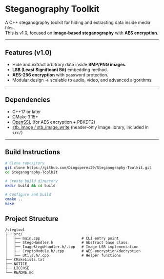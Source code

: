 # Steganography Toolkit

A C++ steganography toolkit for hiding and extracting data inside media files.  
This is v1.0, focused on **image-based steganography** with **AES encryption**.

---

## Features (v1.0)
- Hide and extract arbitrary data inside **BMP/PNG images**.
- **LSB (Least Significant Bit)** embedding method.
- **AES-256 encryption** with password protection.
- Modular design → scalable to audio, video, and advanced algorithms.

---

## Dependencies
- C++17 or later
- CMake 3.15+
- [OpenSSL](https://www.openssl.org/) (for AES encryption + PBKDF2)
- [stb_image / stb_image_write](https://github.com/nothings/stb) (header-only image library, included in `src/`)
---

## Build Instructions
```bash
# Clone repository
git clone https://github.com/Diogoperei29/Steganography-Toolkit.git
cd Steganography-Toolkit

# Create build directory
mkdir build && cd build

# Configure and build
cmake ..
make
```

## Project Structure

```
/stegtool
├── src/
│   ├── main.cpp                   # CLI entry point
│   ├── StegoHandler.h             # Abstract base class
│   ├── ImageStegoHandler.h/.cpp   # Image LSB implementation
│   ├── CryptoModule.h/.cpp        # AES encryption/decryption
│   ├── Utils.h/.cpp               # Helper functions
├── CMakeLists.txt
├── NOTICE
├── LICENSE
└── README.md
```
